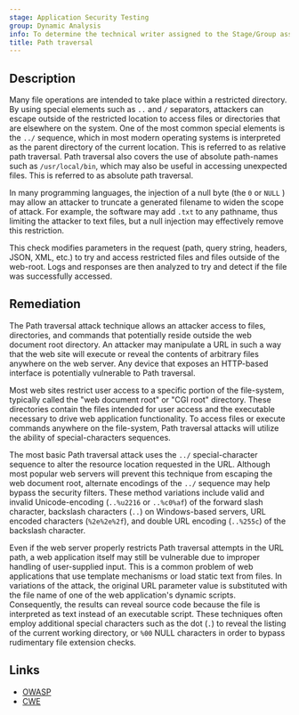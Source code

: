 ```yaml
---
stage: Application Security Testing
group: Dynamic Analysis
info: To determine the technical writer assigned to the Stage/Group associated with this page, see https://handbook.gitlab.com/handbook/product/ux/technical-writing/#assignments
title: Path traversal
---
```


## Description

Many file operations are intended to take place within a restricted directory. By using special elements such as `..` and `/` separators, attackers can escape outside of the restricted location to access files or directories that are elsewhere on the system. One of the most common special elements is the `../` sequence, which in most modern operating systems is interpreted as the parent directory of the current location. This is referred to as relative path traversal. Path traversal also covers the use of absolute path-names such as `/usr/local/bin`, which may also be useful in accessing unexpected files. This is referred to as absolute path traversal.

In many programming languages, the injection of a null byte (the `0` or `NULL` ) may allow an attacker to truncate a generated filename to widen the scope of attack. For example, the software may add `.txt` to any pathname, thus limiting the attacker to text files, but a null injection may effectively remove this restriction.

This check modifies parameters in the request (path, query string, headers, JSON, XML, etc.) to try and access restricted files and files outside of the web-root. Logs and responses are then analyzed to try and detect if the file was successfully accessed.

## Remediation

The Path traversal attack technique allows an attacker access to files, directories, and commands that potentially reside outside the web document root directory. An attacker may manipulate a URL in such a way that the web site will execute or reveal the contents of arbitrary files anywhere on the web server. Any device that exposes an HTTP-based interface is potentially vulnerable to Path traversal.

Most web sites restrict user access to a specific portion of the file-system, typically called the "web document root" or "CGI root" directory. These directories contain the files intended for user access and the executable necessary to drive web application functionality. To access files or execute commands anywhere on the file-system, Path traversal attacks will utilize the ability of special-characters sequences.

The most basic Path traversal attack uses the `../` special-character sequence to alter the resource location requested in the URL. Although most popular web servers will prevent this technique from escaping the web document root, alternate encodings of the `../` sequence may help bypass the security filters. These method variations include valid and invalid Unicode-encoding (`..%u2216` or `..%c0%af`) of the forward slash character, backslash characters (`..`) on Windows-based servers, URL encoded characters (`%2e%2e%2f`), and double URL encoding (`..%255c`) of the backslash character.

Even if the web server properly restricts Path traversal attempts in the URL path, a web application itself may still be vulnerable due to improper handling of user-supplied input. This is a common problem of web applications that use template mechanisms or load static text from files. In variations of the attack, the original URL parameter value is substituted with the file name of one of the web application's dynamic scripts. Consequently, the results can reveal source code because the file is interpreted as text instead of an executable script. These techniques often employ additional special characters such as the dot (`.`) to reveal the listing of the current working directory, or `%00` NULL characters in order to bypass rudimentary file extension checks.

## Links

- [OWASP](https://owasp.org/Top10/A01_2021-Broken_Access_Control/)
- [CWE](https://cwe.mitre.org/data/definitions/22.html)
